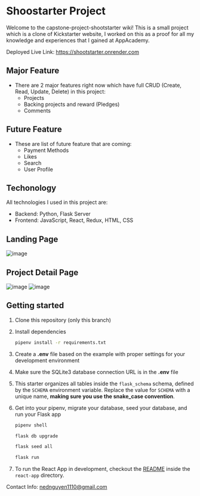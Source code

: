 # Shoostarter Project

Welcome to the capstone-project-shootstarter wiki! This is a small project which is a clone of Kickstarter website, I worked on this as a proof for all my knowledge and experiences that I gained at AppAcademy.

Deployed Live Link: https://shootstarter.onrender.com

## Major Feature
- There are 2 major features right now which have full CRUD (Create, Read, Update, Delete) in this project:
  - Projects
  - Backing projects and reward (Pledges)
  - Comments

## Future Feature
- These are list of future feature that are coming:
  - Payment Methods
  - Likes
  - Search
  - User Profile

## Techonology
All technologies I used in this project are:
  - Backend: Python, Flask Server
  - Frontend: JavaScript, React, Redux, HTML, CSS 

## Landing Page
![image](https://user-images.githubusercontent.com/112263162/221633477-ab8fad57-ff44-48b5-ab97-aa0894b0f12c.png)

## Project Detail Page
![image](https://user-images.githubusercontent.com/112263162/221633619-5fe16443-9aa3-47a2-9c83-ed6673f14abf.png)
![image](https://user-images.githubusercontent.com/112263162/222575339-37fd30b0-2387-4e72-8c13-6605ade47bb3.png)



## Getting started
1. Clone this repository (only this branch)

2. Install dependencies

      ```bash
      pipenv install -r requirements.txt
      ```

3. Create a **.env** file based on the example with proper settings for your
   development environment

4. Make sure the SQLite3 database connection URL is in the **.env** file

5. This starter organizes all tables inside the `flask_schema` schema, defined
   by the `SCHEMA` environment variable.  Replace the value for
   `SCHEMA` with a unique name, **making sure you use the snake_case
   convention**.

6. Get into your pipenv, migrate your database, seed your database, and run your Flask app

   ```bash
   pipenv shell
   ```

   ```bash
   flask db upgrade
   ```

   ```bash
   flask seed all
   ```

   ```bash
   flask run
   ```

7. To run the React App in development, checkout the [README](./react-app/README.md) inside the `react-app` directory.


Contact Info: nednguyen1110@gmail.com
